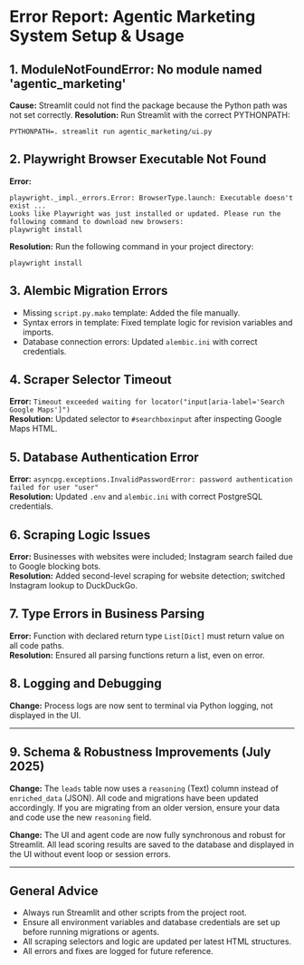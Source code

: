 # Error Report: Agentic Marketing System Setup & Usage

## 1. ModuleNotFoundError: No module named 'agentic_marketing'
**Cause:** Streamlit could not find the package because the Python path was not set correctly.
**Resolution:** Run Streamlit with the correct PYTHONPATH:
```
PYTHONPATH=. streamlit run agentic_marketing/ui.py
```

## 2. Playwright Browser Executable Not Found
**Error:**
```
playwright._impl._errors.Error: BrowserType.launch: Executable doesn't exist ...
Looks like Playwright was just installed or updated. Please run the following command to download new browsers:
playwright install
```
**Resolution:** Run the following command in your project directory:
```
playwright install
```

## 3. Alembic Migration Errors
- Missing `script.py.mako` template: Added the file manually.
- Syntax errors in template: Fixed template logic for revision variables and imports.
- Database connection errors: Updated `alembic.ini` with correct credentials.

## 4. Scraper Selector Timeout
**Error:** `Timeout exceeded waiting for locator("input[aria-label='Search Google Maps']")`  
**Resolution:** Updated selector to `#searchboxinput` after inspecting Google Maps HTML.

## 5. Database Authentication Error
**Error:** `asyncpg.exceptions.InvalidPasswordError: password authentication failed for user "user"`  
**Resolution:** Updated `.env` and `alembic.ini` with correct PostgreSQL credentials.

## 6. Scraping Logic Issues
**Error:** Businesses with websites were included; Instagram search failed due to Google blocking bots.  
**Resolution:** Added second-level scraping for website detection; switched Instagram lookup to DuckDuckGo.

## 7. Type Errors in Business Parsing
**Error:** Function with declared return type `List[Dict]` must return value on all code paths.  
**Resolution:** Ensured all parsing functions return a list, even on error.

## 8. Logging and Debugging
**Change:** Process logs are now sent to terminal via Python logging, not displayed in the UI.

---


## 9. Schema & Robustness Improvements (July 2025)
**Change:** The `leads` table now uses a `reasoning` (Text) column instead of `enriched_data` (JSON). All code and migrations have been updated accordingly. If you are migrating from an older version, ensure your data and code use the new `reasoning` field.

**Change:** The UI and agent code are now fully synchronous and robust for Streamlit. All lead scoring results are saved to the database and displayed in the UI without event loop or session errors.

---

## General Advice
- Always run Streamlit and other scripts from the project root.
- Ensure all environment variables and database credentials are set up before running migrations or agents.
- All scraping selectors and logic are updated per latest HTML structures.
- All errors and fixes are logged for future reference.
